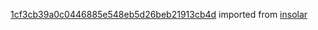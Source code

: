 [1cf3cb39a0c0446885e548eb5d26beb21913cb4d](https://github.com/insolar/insolar/commit/1cf3cb39a0c0446885e548eb5d26beb21913cb4d) imported from [insolar](https://github.com/insolar/insolar)
